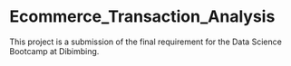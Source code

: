 # Ecommerce_Transaction_Analysis
This project is a submission of the final requirement for the Data Science Bootcamp at Dibimbing.
